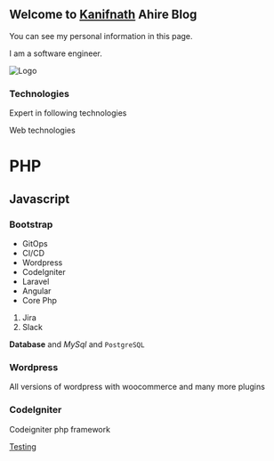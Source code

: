 ## Welcome to [Kanifnath](https://ahirekanif.github.io/kanifnath/) Ahire Blog

You can see my personal information in this page.

I am a software engineer.

![Logo](https://ahirekanif.github.io/kanifnath/samplelogo.jpg)

### Technologies

Expert in following technologies
 
Web technologies

# PHP 
## Javascript 
### Bootstrap 

- GitOps
- CI/CD
- Wordpress
- CodeIgniter
- Laravel
- Angular
- Core Php

1. Jira
2. Slack

**Database** and _MySql_ and `PostgreSQL`  

### Wordpress

All versions of wordpress with woocommerce and many more plugins 

### CodeIgniter

Codeigniter php framework 

[Testing](https://ahirekanif.github.io/kanifnath/testing.html)
